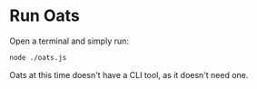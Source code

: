 # Run Oats

Open a terminal and simply run:

```bash
node ./oats.js
```

Oats at this time doesn't have a CLI tool, as it doesn't need one.